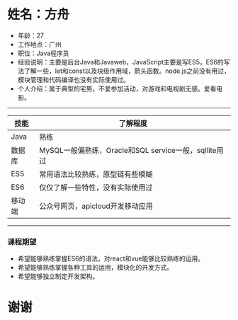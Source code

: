 # 姓名：方舟
- 年龄：27
- 工作地点：广州
- 职位：Java程序员
- 经验说明：主要是后台Java和Javaweb，JavaScript主要是写ES5，ES6的写法了解一些，let和const以及块级作用域，箭头函数。node.js之前没有用过，模块管理和代码编译也没有实际使用过。
- 个人介绍：属于典型的宅男，不爱参加活动，对游戏和电视剧无感。爱看电影。
---
|技能|了解程度|
|-|-|
|Java|熟练|
|数据库|MySQL一般偏熟练，Oracle和SQL service一般，sqllite用过
|ES5|常用语法比较熟练，原型链有些模糊|
|ES6|仅仅了解一些特性，没有实际使用过|
|移动端|公众号网页，apicloud开发移动应用|
---
### 课程期望
- 希望能够熟练掌握ES6的语法，对react和vue能够比较熟练的运用。
- 希望能够熟练掌握各种工具的运用，模块化的开发方式。
- 希望能够独立制定开发架构。
# 谢谢
